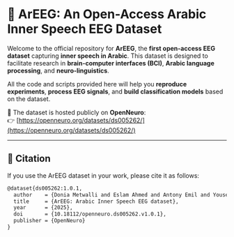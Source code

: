 # 🧠 ArEEG: An Open-Access Arabic Inner Speech EEG Dataset

Welcome to the official repository for **ArEEG**, the **first open-access EEG dataset** capturing **inner speech in Arabic**. This dataset is designed to facilitate research in **brain-computer interfaces (BCI)**, **Arabic language processing**, and **neuro-linguistics**.

All the code and scripts provided here will help you **reproduce experiments**, **process EEG signals**, and **build classification models** based on the dataset.

📂 The dataset is hosted publicly on **OpenNeuro**:  
👉 [https://openneuro.org/datasets/ds005262/](https://openneuro.org/datasets/ds005262/)

---

## 📜 Citation

If you use the ArEEG dataset in your work, please cite it as follows:

```latex
@dataset{ds005262:1.0.1,
  author    = {Donia Metwalli and Eslam Ahmed and Antony Emil and Yousef A. Radwan and Mariam Barakat and Anas Ahmed and Amro Omar and Sahar Selim},
  title     = {ArEEG: Arabic Inner Speech EEG dataset},
  year      = {2025},
  doi       = {10.18112/openneuro.ds005262.v1.0.1},
  publisher = {OpenNeuro}
}
```
